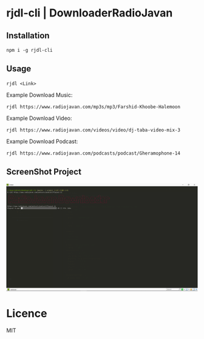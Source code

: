 # rjdl-cli | DownloaderRadioJavan
## Installation
```
npm i -g rjdl-cli
```
## Usage
```
rjdl <Link>
```
Example Download Music: 
```
rjdl https://www.radiojavan.com/mp3s/mp3/Farshid-Khoobe-Halemoon
```
Example Download Video: 
```
rjdl https://www.radiojavan.com/videos/video/dj-taba-video-mix-3
```
Example Download Podcast: 
```
rjdl https://www.radiojavan.com/podcasts/podcast/Gheramophone-14
```
## ScreenShot Project
[![](https://github.com/afsh7n/rjdl-cli/blob/master/ScreenShot/Screenshot.png)](https://github.com/afsh7n/rjdl-cli/blob/master/ScreenShot/Screenshot.png)
# Licence
MIT
